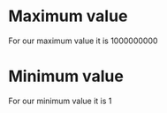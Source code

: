 # Maximum value
For our maximum value it is 1000000000 
# Minimum value
For our minimum value it is 1
